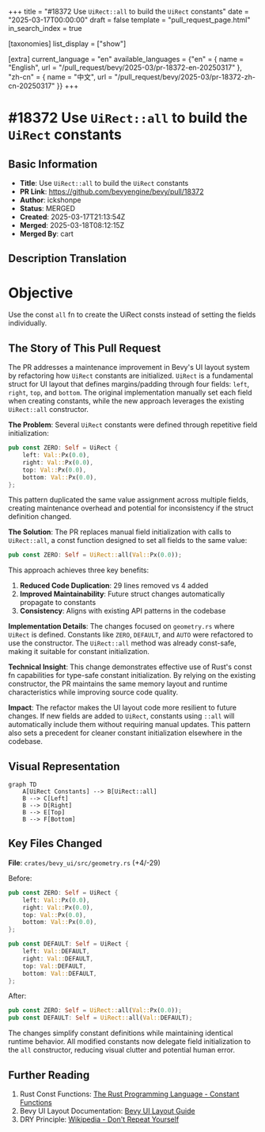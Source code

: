 +++
title = "#18372 Use `UiRect::all` to build the `UiRect` constants"
date = "2025-03-17T00:00:00"
draft = false
template = "pull_request_page.html"
in_search_index = true

[taxonomies]
list_display = ["show"]

[extra]
current_language = "en"
available_languages = {"en" = { name = "English", url = "/pull_request/bevy/2025-03/pr-18372-en-20250317" }, "zh-cn" = { name = "中文", url = "/pull_request/bevy/2025-03/pr-18372-zh-cn-20250317" }}
+++

# #18372 Use `UiRect::all` to build the `UiRect` constants

## Basic Information
- **Title**: Use `UiRect::all` to build the `UiRect` constants
- **PR Link**: https://github.com/bevyengine/bevy/pull/18372
- **Author**: ickshonpe
- **Status**: MERGED
- **Created**: 2025-03-17T21:13:54Z
- **Merged**: 2025-03-18T08:12:15Z
- **Merged By**: cart

## Description Translation
# Objective

Use the const `all` fn to create the UiRect consts instead of setting the fields individually.

## The Story of This Pull Request

The PR addresses a maintenance improvement in Bevy's UI layout system by refactoring how `UiRect` constants are initialized. `UiRect` is a fundamental struct for UI layout that defines margins/padding through four fields: `left`, `right`, `top`, and `bottom`. The original implementation manually set each field when creating constants, while the new approach leverages the existing `UiRect::all` constructor.

**The Problem**: Several `UiRect` constants were defined through repetitive field initialization:
```rust
pub const ZERO: Self = UiRect {
    left: Val::Px(0.0),
    right: Val::Px(0.0),
    top: Val::Px(0.0),
    bottom: Val::Px(0.0),
};
```
This pattern duplicated the same value assignment across multiple fields, creating maintenance overhead and potential for inconsistency if the struct definition changed.

**The Solution**: The PR replaces manual field initialization with calls to `UiRect::all`, a const function designed to set all fields to the same value:
```rust
pub const ZERO: Self = UiRect::all(Val::Px(0.0));
```
This approach achieves three key benefits:
1. **Reduced Code Duplication**: 29 lines removed vs 4 added
2. **Improved Maintainability**: Future struct changes automatically propagate to constants
3. **Consistency**: Aligns with existing API patterns in the codebase

**Implementation Details**: The changes focused on `geometry.rs` where `UiRect` is defined. Constants like `ZERO`, `DEFAULT`, and `AUTO` were refactored to use the constructor. The `UiRect::all` method was already const-safe, making it suitable for constant initialization.

**Technical Insight**: This change demonstrates effective use of Rust's const fn capabilities for type-safe constant initialization. By relying on the existing constructor, the PR maintains the same memory layout and runtime characteristics while improving source code quality.

**Impact**: The refactor makes the UI layout code more resilient to future changes. If new fields are added to `UiRect`, constants using `::all` will automatically include them without requiring manual updates. This pattern also sets a precedent for cleaner constant initialization elsewhere in the codebase.

## Visual Representation

```mermaid
graph TD
    A[UiRect Constants] --> B[UiRect::all]
    B --> C[Left]
    B --> D[Right]
    B --> E[Top]
    B --> F[Bottom]
```

## Key Files Changed

**File**: `crates/bevy_ui/src/geometry.rs` (+4/-29)

Before:
```rust
pub const ZERO: Self = UiRect {
    left: Val::Px(0.0),
    right: Val::Px(0.0),
    top: Val::Px(0.0),
    bottom: Val::Px(0.0),
};

pub const DEFAULT: Self = UiRect {
    left: Val::DEFAULT,
    right: Val::DEFAULT,
    top: Val::DEFAULT,
    bottom: Val::DEFAULT,
};
```

After:
```rust
pub const ZERO: Self = UiRect::all(Val::Px(0.0));
pub const DEFAULT: Self = UiRect::all(Val::DEFAULT);
```

The changes simplify constant definitions while maintaining identical runtime behavior. All modified constants now delegate field initialization to the `all` constructor, reducing visual clutter and potential human error.

## Further Reading

1. Rust Const Functions: [The Rust Programming Language - Constant Functions](https://doc.rust-lang.org/reference/const_eval.html)
2. Bevy UI Layout Documentation: [Bevy UI Layout Guide](https://bevyengine.org/learn/book/features/ui/)
3. DRY Principle: [Wikipedia - Don't Repeat Yourself](https://en.wikipedia.org/wiki/Don%27t_repeat_yourself)